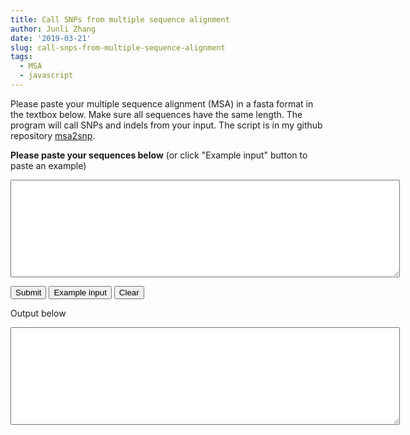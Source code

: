 ```yaml
---
title: Call SNPs from multiple sequence alignment
author: Junli Zhang
date: '2019-03-21'
slug: call-snps-from-multiple-sequence-alignment
tags:
  - MSA
  - javascript
---
```


Please paste your multiple sequence alignment (MSA) in a fasta format in the textbox below. Make sure all sequences have the same length. The program will call SNPs and indels from your input. The script is in my github repository [msa2snp](https://github.com/pinbo/msa2snp).


**Please paste your sequences below** (or click "Example input" button to paste an example)

<script src='/libs/msa2snp.js'></script>

<textarea rows="10" cols="75" id="input"></textarea>
<br />

<button onclick="callsnps()">Submit</button>
<button onclick="paste_example()">Example input</button>
<button onclick="clearseq()">Clear</button>

<p>Output below</p>
<textarea rows="10" cols="75" id="output" ></textarea>
<br />
